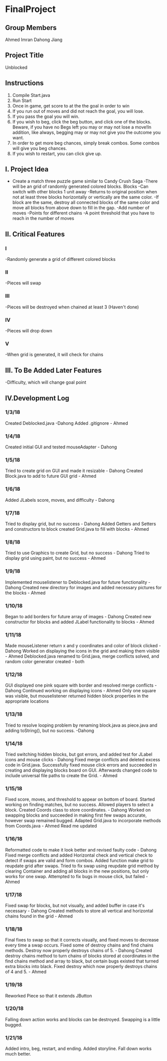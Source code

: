 # FinalProject
## Group Members
Ahmed Imran
Dahong Jiang

## Project Title
Unblocked

## Instructions
1. Compile Start.java
2. Run Start
3. Once in game, get score to at the the goal in order to win
4. If you run out of moves and did not reach the goal, you will lose.
5. If you pass the goal you will win.
6. If you wish to beg, click the beg button, and click one of the blocks. Beware, if you have no Begs left you may or may not lose a move!In addition, like always, begging may or may not give you the outcome you want.
7. In order to get more beg chances, simply break combos. Some combos will give you beg chances.
8. If you wish to restart, you can click give up.


## I. Project Idea
 - Create a match three puzzle game similar to Candy Crush Saga
-There will be an grid of randomly generated colored blocks.
Blocks 
-Can switch with other blocks 1 unit away
-Returns to original position when not at least three blocks horizontally or vertically are the same color.
-If block are the same, destroy all connected blocks of the same color and move all blocks from above down to fill in the gap.
-Add number of moves
-Points for different chains
-A point threshold that you have to reach in the number of moves
## II. Critical Features

### I
-Randomly generate a grid of different colored blocks

### II 
-Pieces will swap

### III
-Pieces will be destroyed when chained at least 3 (Haven't done)

### IV
-Pieces will drop down

### V 
-When grid is generated, it will check for chains 

## III. To Be Added Later Features
-Difficulty, which will change goal point

## IV.Development Log
### 1/3/18
Created Deblocked.java -Dahong
Added .gitignore - Ahmed
### 1/4/18 
Created initial GUI and tested mouseAdapter - Dahong
### 1/5/18 
Tried to create grid on GUI and made it resizable - Dahong
Created Block.java to add to future GUI grid - Ahmed
### 1/6/18 
Added JLabels score, moves, and difficulty - Dahong
### 1/7/18 
Tried to display grid, but no success - Dahong
Added Getters and Setters and constructors to block created Grid.java to fill with blocks - Ahmed
### 1/8/18
Tried to use Graphics to create Grid, but no success - Dahong
Tried to display grid using paint, but no success - Ahmed
### 1/9/18
Implemented mouselistener to Deblocked.java for future functionality - Dahong
Created new directory for images and added necessary pictures for the blocks - Ahmed
### 1/10/18
Began to add borders for future array of images - Dahong
Created new constructor for blocks and added JLabel functionality to blocks - Ahmed
### 1/11/18
Made mouseListener return x and y coordinates and color of block clicked - Dahong
Worked on displaying the icons in the grid and making them visible - Ahmed
Deblocked.java renamed to Grid.java, merge conflicts solved, and random color generator created - both
### 1/12/18
GUI displayed one pink square with border and resolved merge conflicts - Dahong
Continued working on displaying icons - Ahmed
Only one square was visible, but mouselistener returned hidden block properties in the appropriate locations
### 1/13/18
Tried to resolve looping problem by renaming block.java as piece.java and adding toString(), but no success. -Dahong  
### 1/14/18
Tried switching hidden blocks, but got errors, and added test for JLabel icons and mouse clicks - Dahong
Fixed merge conflicts and deleted excess code in Grid.java. Successfully fixed mouse click errors and succeeded in creating and displaying blocks board on GUI. Afterwards changed code to include universal file paths to create the Grid. - Ahmed
### 1/15/18
Fixed score, moves, and threshold to appear on bottom of board. Started working on finding matches, but no success. Allowed players to select a block. Created Coords class to store coordinates. - Dahong
Worked on swapping blocks and succeeded in making first few swaps accurate, however swap remained bugged. Adapted Grid.java to incorporate methods from Coords.java - Ahmed
Read me updated
### 1/16/18
Reformatted code to make it look better and revised faulty code - Dahong
Fixed merge conflicts and added Horizontal check and vertical check to detect if swaps are valid and form combos. Added function make grid to reupdate grid after swaps. Tried to fix swap using reupdate grid method by clearing Container and adding all blocks in the new positions, but only works for one swap. Attempted to fix bugs in mouse click, but failed - Ahmed
### 1/17/18
Fixed swap for blocks, but not visually, and added buffer in case it's necessary - Dahong
Created methods to store all vertical and horizontal chains found in the grid - Ahmed
### 1/18/18
Final fixes to swap so that it corrects visually, and fixed moves to decrease every time a swap occurs. Fixed some of destroy chains and find chains methods. Destroy now properly destroys chains of 5. - Dahong
Created destroy chains method to turn chains of blocks stored at coordinates in the find chains method and array to black, but certain bugs existed that turned extra blocks into black. Fixed destroy which now properly destroys chains of 4 and 5. - Ahmed 
### 1/19/18
Reworked Piece so that it extends JButton
### 1/20/18
Falling down action works and blocks can be destroyed. Swapping is a little bugged.
### 1/21/18
Added intro, beg, restart, and ending. Added storyline. Fall down works much better.
